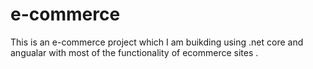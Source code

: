 # e-commerce
This is an e-commerce project which I am buikding using .net core and angualar with most of the functionality of ecommerce sites .
